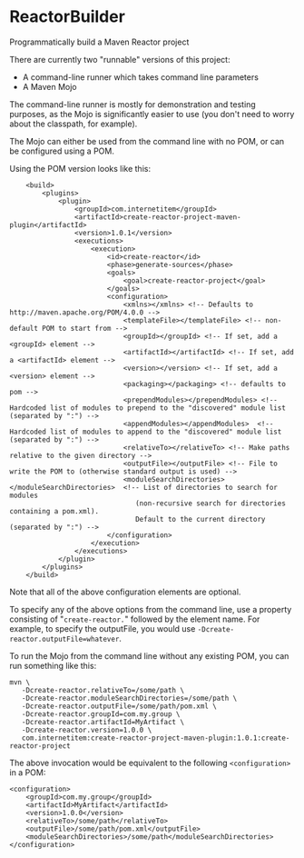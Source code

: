 ReactorBuilder
==============

Programmatically build a Maven Reactor project

There are currently two "runnable" versions of this project:
* A command-line runner which takes command line parameters
* A Maven Mojo

The command-line runner is mostly for demonstration and testing purposes, as the Mojo is significantly easier to use
(you don't need to worry about the classpath, for example).

The Mojo can either be used from the command line with no POM, or can be configured using a POM.

Using the POM version looks like this:

        <build>
            <plugins>
                <plugin>
                    <groupId>com.internetitem</groupId>
                    <artifactId>create-reactor-project-maven-plugin</artifactId>
                    <version>1.0.1</version>
                    <executions>
                        <execution>
                            <id>create-reactor</id>
                            <phase>generate-sources</phase>
                            <goals>
                                <goal>create-reactor-project</goal>
                            </goals>
                            <configuration>
                                <xmlns></xmlns> <!-- Defaults to http://maven.apache.org/POM/4.0.0 -->
                                <templateFile></templateFile> <!-- non-default POM to start from -->
                                <groupId></groupId> <!-- If set, add a <groupId> element -->
                                <artifactId></artifactId> <!-- If set, add a <artifactId> element -->
                                <version></version> <!-- If set, add a <version> element -->
                                <packaging></packaging> <!-- defaults to pom -->
                                <prependModules></prependModules> <!-- Hardcoded list of modules to prepend to the "discovered" module list (separated by ":") -->
                                <appendModules></appendModules>  <!-- Hardcoded list of modules to append to the "discovered" module list (separated by ":") -->
                                <relativeTo></relativeTo> <!-- Make paths relative to the given directory --> 
                                <outputFile></outputFile> <!-- File to write the POM to (otherwise standard output is used) -->
                                <moduleSearchDirectories></moduleSearchDirectories>  <!-- List of directories to search for modules
                                   (non-recursive search for directories containing a pom.xml).
                                   Default to the current directory (separated by ":") -->
                            </configuration>
                        </execution>
                    </executions>
                </plugin>
            </plugins>
        </build>

Note that all of the above configuration elements are optional.

To specify any of the above options from the command line, use a property consisting of "`create-reactor.`" followed by the element name.
For example, to specify the outputFile, you would use `-Dcreate-reactor.outputFile=whatever`.

To run the Mojo from the command line without any existing POM, you can run something like this:

    mvn \
       -Dcreate-reactor.relativeTo=/some/path \
       -Dcreate-reactor.moduleSearchDirectories=/some/path \
       -Dcreate-reactor.outputFile=/some/path/pom.xml \
       -Dcreate-reactor.groupId=com.my.group \
       -Dcreate-reactor.artifactId=MyArtifact \
       -Dcreate-reactor.version=1.0.0 \
       com.internetitem:create-reactor-project-maven-plugin:1.0.1:create-reactor-project

The above invocation would be equivalent to the following `<configuration>` in a POM:

    <configuration>
        <groupId>com.my.group</groupId>
        <artifactId>MyArtifact</artifactId>
        <version>1.0.0</version>
        <relativeTo>/some/path</relativeTo> 
        <outputFile>/some/path/pom.xml</outputFile>
        <moduleSearchDirectories>/some/path</moduleSearchDirectories>
    </configuration>

